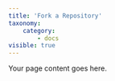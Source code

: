 ```yaml
---
title: 'Fork a Repository'
taxonomy:
    category:
        - docs
visible: true
---
```


Your page content goes here.